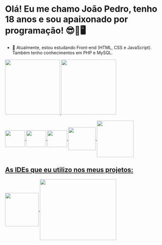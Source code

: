 # Olá! Eu me chamo João Pedro, tenho 18 anos e sou apaixonado por programação! 😎🤩🖥️

- 🌱 Atualmente, estou estudando Front-end (HTML, CSS e JavaScript). Também tenho conhecimentos em PHP e MySQL.

<div>
  <a href="https://github.com/JPedro759">
  <img height="180em" src="https://github-readme-stats.vercel.app/api?username=JPedro759&show_icons=true&theme=tokyonight&include_all_commits=true&count_private=true">
  <img height="180em" src="https://github-readme-stats.vercel.app/api/top-langs/?username=JPedro759&layout=compact&langs_count=16&theme=dark">
</div>
<br>
<div>
 <img align="center" height="55" width="65" src = "https://cdn.jsdelivr.net/gh/devicons/devicon/icons/html5/html5-plain-wordmark.svg" />
 <img align="center" height="55" width="65" src="https://cdn.jsdelivr.net/gh/devicons/devicon/icons/css3/css3-plain-wordmark.svg" />
 <img align="center" height="55" width="65" src="https://cdn.jsdelivr.net/gh/devicons/devicon/icons/javascript/javascript-plain.svg" />
 <img align="center" height="75" width="90" src="https://cdn.jsdelivr.net/gh/devicons/devicon/icons/php/php-plain.svg" />
 <img align="center" height="120" width="120" src="https://cdn.jsdelivr.net/gh/devicons/devicon/icons/mysql/mysql-original-wordmark.svg" />
</div>
  
## As IDEs que eu utilizo nos meus projetos:

<div>
  <img align="center" height="110" width="110" src="https://cdn.jsdelivr.net/gh/devicons/devicon/icons/vscode/vscode-original-wordmark.svg" />
  <img align="center" height="200" width="250" src="https://cdn.jsdelivr.net/gh/devicons/devicon/icons/visualstudio/visualstudio-plain-wordmark.svg" />
</div>
